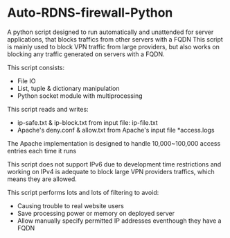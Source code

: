 # Auto-RDNS-firewall-Python
A python script designed to run automatically and unattended for server applications, that blocks traffics from other servers with a FQDN
This script is mainly used to block VPN traffic from large providers, but also works on blocking any traffic generated on servers with a FQDN.

This script consists:
 - File IO
 - List, tuple & dictionary manipulation
 - Python socket module with multiprocessing

This script reads and writes:
 - ip-safe.txt & ip-block.txt from input file: ip-file.txt
 - Apache's deny.conf & allow.txt from Apache's input file \*access.logs

The Apache implementation is designed to handle 10,000~100,000 access entries each time it runs

This script does not support IPv6 due to development time restrictions and working on IPv4 is adequate to block large VPN providers traffics, which means they are allowed.

This script performs lots and lots of filtering to avoid:
 - Causing trouble to real website users
 - Save processing power or memory on deployed server
 - Allow manually specify permitted IP addresses eventhough they have a FQDN
